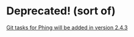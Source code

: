 # Deprecated! (sort of)

[Git tasks for Phing will be added in version 2.4.3](http://www.phpmag.ru/2010/10/21/phing-tasks-for-git-added/)
